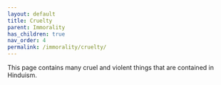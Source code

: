 ```yaml
---
layout: default
title: Cruelty
parent: Immorality
has_children: true
nav_order: 4
permalink: /immorality/cruelty/
---
```

This page contains many cruel and violent things that are contained in Hinduism.